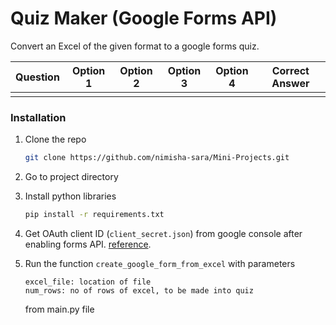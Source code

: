 # Quiz Maker (Google Forms API)

Convert an Excel of the given format to a google forms quiz. 

| Question                           | Option 1    | Option 2    | Option 3    | Option 4    | Correct Answer |
|-----------------------------------|-------------|-------------|-------------|-------------|----------------|
|                                   |             |             |             |             |                |


### Installation

1. Clone the repo
   ```sh
   git clone https://github.com/nimisha-sara/Mini-Projects.git
    ```
2. Go to project directory

3. Install python libraries
   ```sh
   pip install -r requirements.txt
   ```
4. Get OAuth client ID (`client_secret.json`) from google console after enabling forms API. [reference](https://developers.google.com/forms/api/quickstart/python). 
   
5. Run the function `create_google_form_from_excel` with parameters 
    ```
    excel_file: location of file
    num_rows: no of rows of excel, to be made into quiz
    ``` 
    from main.py file
